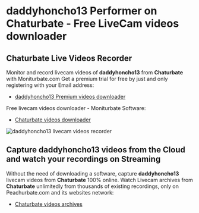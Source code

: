 # daddyhoncho13 Performer on Chaturbate - Free LiveCam videos downloader

## Chaturbate Live Videos Recorder

Monitor and record livecam videos of **daddyhoncho13** from **Chaturbate** with Moniturbate.com
Get a premium trial for free by just and only registering with your Email address:
* [daddyhoncho13 Premium videos downloader](https://moniturbate.com/request-demo-licence-key.html)

Free livecam videos downloader - Moniturbate Software:
* [Chaturbate videos downloader](https://moniturbate.com/moniturbate-download-software.html)

![daddyhoncho13 livecam videos recorder](https://peachurnet.com/templates/moniturbate-software.png)


## Capture daddyhoncho13 videos from the Cloud and watch your recordings on Streaming

Without the need of downloading a software, capture **daddyhoncho13** livecam videos from **Chaturbate** 100% online.
Watch Livecam archives from **Chaturbate** unlimitedly from thousands of existing recordings, only on Peachurbate.com and its websites network:
* [Chaturbate videos archives](https://peachurnet.com/)